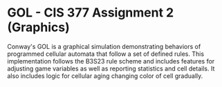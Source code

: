 # GOL - CIS 377 Assignment 2 (Graphics)

Conway's GOL is a graphical simulation demonstrating behaviors of programmed cellular automata that follow a set of defined rules. This implementation follows the B3S23 rule scheme and includes features for adjusting game variables as well as reporting statistics and cell details. It also includes logic for cellular aging changing color of cell gradually.